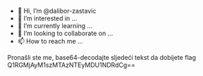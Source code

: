 - 👋 Hi, I’m @dalibor-zastavic
- 👀 I’m interested in ...
- 🌱 I’m currently learning ...
- 💞️ I’m looking to collaborate on ...
- 📫 How to reach me ...

Pronašli ste me, base64-decodajte sljedeći tekst da dobijete flag Q1RGMjAyM1szMTAzNTEyMDU1NDRdCg==
